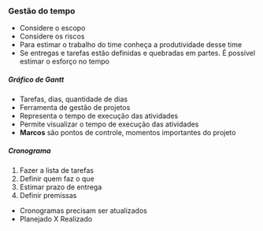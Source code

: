 ### Gestão do tempo 
- Considere o escopo 
- Considere os riscos
- Para estimar o trabalho do time conheça a produtividade desse time
- Se entregas e tarefas estão definidas e quebradas em partes. É possível estimar o esforço no tempo

##### Gráfico de Gantt
- Tarefas, dias, quantidade de dias
- Ferramenta de gestão de projetos
- Representa o tempo de execução das atividades
- Permite visualizar o tempo de execução das atividades
- **Marcos** são pontos de controle, momentos importantes do projeto

##### Cronograma
1. Fazer a lista de tarefas
2. Definir quem faz o que 
3. Estimar prazo de entrega
4. Definir premissas

- Cronogramas precisam ser atualizados
- Planejado X Realizado